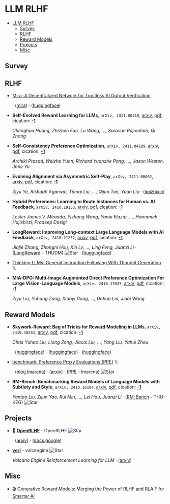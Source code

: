 # LLM RLHF

- [LLM RLHF](#llm-rlhf) 
  - [Survey](#survey)
  - [RLHF](#rlhf)
  - [Reward Models](#reward-models)
  - [Projects](#projects)
  - [Misc](#misc)


## Survey


## RLHF

- [Mira: A Decentralized Network for Trustless AI Output Verification](https://mira.network/research/mira-whitepaper.pdf) 

	 · ([mira](https://mira.network/)) · ([huggingface](https://huggingface.co/datasets/Mira-Network/ensemble-validation?row=0))
- **Self-Evolved Reward Learning for LLMs**, `arXiv, 2411.00418`, [arxiv](http://arxiv.org/abs/2411.00418v1), [pdf](http://arxiv.org/pdf/2411.00418v1.pdf), cication: [**-1**](None) 

	 *Chenghua Huang, Zhizhen Fan, Lu Wang, ..., Saravan Rajmohan, Qi Zhang*
- **Self-Consistency Preference Optimization**, `arXiv, 2411.04109`, [arxiv](http://arxiv.org/abs/2411.04109v2), [pdf](http://arxiv.org/pdf/2411.04109v2.pdf), cication: [**-1**](None) 

	 *Archiki Prasad, Weizhe Yuan, Richard Yuanzhe Pang, ..., Jason Weston, Jane Yu*
- **Evolving Alignment via Asymmetric Self-Play**, `arXiv, 2411.00062`, [arxiv](http://arxiv.org/abs/2411.00062v1), [pdf](http://arxiv.org/pdf/2411.00062v1.pdf), cication: [**-1**](None) 

	 *Ziyu Ye, Rishabh Agarwal, Tianqi Liu, ..., Qijun Tan, Yuan Liu* · ([jiqizhixin](https://www.jiqizhixin.com/articles/2024-11-05-6))
- **Hybrid Preferences: Learning to Route Instances for Human vs. AI 
  Feedback**, `arXiv, 2410.19133`, [arxiv](http://arxiv.org/abs/2410.19133v2), [pdf](http://arxiv.org/pdf/2410.19133v2.pdf), cication: [**-1**](None)

	 *Lester James V. Miranda, Yizhong Wang, Yanai Elazar, ..., Hannaneh Hajishirzi, Pradeep Dasigi*
- **LongReward: Improving Long-context Large Language Models with AI 
  Feedback**, `arXiv, 2410.21252`, [arxiv](http://arxiv.org/abs/2410.21252v1), [pdf](http://arxiv.org/pdf/2410.21252v1.pdf), cication: [**-1**](None)

	 *Jiajie Zhang, Zhongni Hou, Xin Lv, ..., Ling Feng, Juanzi Li* · ([LongReward](https://github.com/THUDM/LongReward) - THUDM) ![Star](https://img.shields.io/github/stars/THUDM/LongReward.svg?style=social&label=Star) · ([huggingface](https://huggingface.co/datasets/THUDM/LongReward-10k))
- [Thinking LLMs: General Instruction Following With Thought Generation](https://x.com/rasbt/status/1850177459930497118)  𝕏 
- **MIA-DPO: Multi-Image Augmented Direct Preference Optimization For Large 
  Vision-Language Models**, `arXiv, 2410.17637`, [arxiv](http://arxiv.org/abs/2410.17637v1), [pdf](http://arxiv.org/pdf/2410.17637v1.pdf), cication: [**-1**](None)

	 *Ziyu Liu, Yuhang Zang, Xiaoyi Dong, ..., Dahua Lin, Jiaqi Wang*

## Reward Models

- **Skywork-Reward: Bag of Tricks for Reward Modeling in LLMs**, `arXiv, 2410.18451`, [arxiv](http://arxiv.org/abs/2410.18451v1), [pdf](http://arxiv.org/pdf/2410.18451v1.pdf), cication: [**-1**](None) 

	 *Chris Yuhao Liu, Liang Zeng, Jiacai Liu, ..., Yang Liu, Yahui Zhou*

	 · ([huggingface](https://huggingface.co/Skywork/Skywork-Reward-Llama-3.1-8B-v0.2)) · ([huggingface](https://huggingface.co/Skywork/Skywork-Reward-Gemma-2-27B-v0.2)) · ([huggingface](https://huggingface.co/datasets/Skywork/Skywork-Reward-Preference-80K-v0.2))
- [benchmark: Preference Proxy Evaluations (PPE)](https://x.com/lmarena_ai/status/1848778976585781369)  𝕏 

	 · ([blog.lmarena](https://blog.lmarena.ai/blog/2024/preference-proxy-evaluations/)) · ([arxiv](https://arxiv.org/abs/2410.14872)) · ([PPE](https://github.com/lmarena/PPE) - lmarena) ![Star](https://img.shields.io/github/stars/lmarena/PPE.svg?style=social&label=Star)
- **RM-Bench: Benchmarking Reward Models of Language Models with Subtlety 
  and Style**, `arXiv, 2410.16184`, [arxiv](http://arxiv.org/abs/2410.16184v1), [pdf](http://arxiv.org/pdf/2410.16184v1.pdf), cication: [**-1**](None)

	 *Yantao Liu, Zijun Yao, Rui Min, ..., Lei Hou, Juanzi Li* · ([RM-Bench](https://github.com/THU-KEG/RM-Bench) - THU-KEG) ![Star](https://img.shields.io/github/stars/THU-KEG/RM-Bench.svg?style=social&label=Star)

## Projects

- :star2: [**OpenRLHF**](https://github.com/OpenRLHF/OpenRLHF) - OpenRLHF ![Star](https://img.shields.io/github/stars/OpenRLHF/OpenRLHF.svg?style=social&label=Star) 

	 · ([arxiv](https://arxiv.org/abs/2405.11143)) · ([docs.google](https://docs.google.com/presentation/d/1JRhB1d7csofx0PIZBmfyBdMluxNd5JLPpUHrrvVhGnk/edit?usp=sharing))
- [**verl**](https://github.com/volcengine/verl) - volcengine ![Star](https://img.shields.io/github/stars/volcengine/verl.svg?style=social&label=Star) 

	 *Volcano Engine Reinforcement Learning for LLM* · ([arxiv](https://arxiv.org/abs/2409.19256v2))

## Misc

- :clapper: [Generative Reward Models: Merging the Power of RLHF and RLAIF for Smarter AI](https://www.youtube.com/watch?v=Ak0vkBKOz0U) 